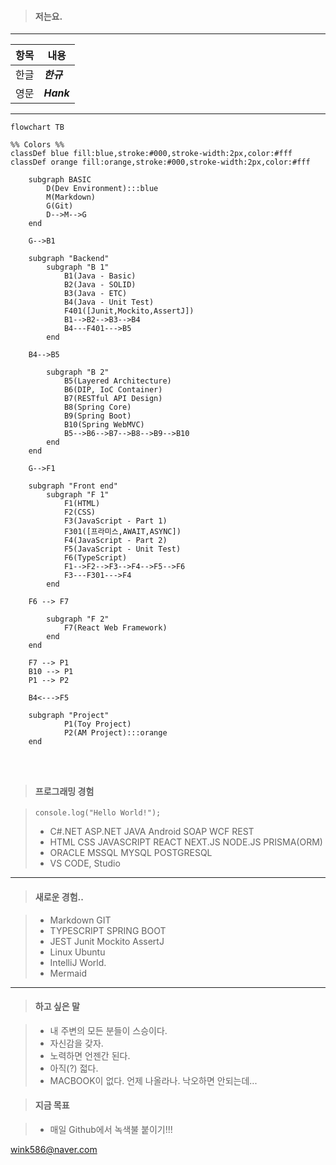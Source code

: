 >#### 저는요.
***
| 항목 | 내용 |
| :---: | --- |
| 한글 | ***한규*** |
| 영문 | ***Hank*** |
***

```mermaid
flowchart TB

%% Colors %%
classDef blue fill:blue,stroke:#000,stroke-width:2px,color:#fff
classDef orange fill:orange,stroke:#000,stroke-width:2px,color:#fff
      
    subgraph BASIC                          
        D(Dev Environment):::blue
        M(Markdown)
        G(Git)
        D-->M-->G                                             
    end
    
    G-->B1      
                    
    subgraph "Backend"
        subgraph "B 1"
            B1(Java - Basic)
            B2(Java - SOLID)
            B3(Java - ETC)        
            B4(Java - Unit Test)     
            F401([Junit,Mockito,AssertJ])   
            B1-->B2-->B3-->B4
            B4---F401--->B5
        end
    
    B4-->B5
        
        subgraph "B 2" 
            B5(Layered Architecture)
            B6(DIP, IoC Container)
            B7(RESTful API Design)
            B8(Spring Core)
            B9(Spring Boot)
            B10(Spring WebMVC)
            B5-->B6-->B7-->B8-->B9-->B10
        end        
    end
    
    G-->F1
    
    subgraph "Front end"
        subgraph "F 1"
            F1(HTML)
            F2(CSS)
            F3(JavaScript - Part 1)
            F301([프라미스,AWAIT,ASYNC])
            F4(JavaScript - Part 2)
            F5(JavaScript - Unit Test)
            F6(TypeScript)
            F1-->F2-->F3-->F4-->F5-->F6            
            F3---F301--->F4
        end
    
    F6 --> F7   
        
        subgraph "F 2"
            F7(React Web Framework)                
        end       
    end
    
    F7 --> P1
    B10 --> P1
    P1 --> P2
    
    B4<--->F5
    
    subgraph "Project"
            P1(Toy Project)
            P2(AM Project):::orange        
    end 




```

>#### 프로그래밍 경험

> ``console.log("Hello World!");``
> - C#.NET ASP.NET JAVA Android SOAP WCF REST 
> - HTML CSS JAVASCRIPT REACT NEXT.JS NODE.JS PRISMA(ORM)
> - ORACLE MSSQL MYSQL POSTGRESQL  
> - VS CODE, Studio
***
>#### 새로운 경험..

> - Markdown GIT 
> - TYPESCRIPT SPRING BOOT
> - JEST Junit Mockito AssertJ
> - Linux Ubuntu
> - IntelliJ World.  
> - Mermaid
***



>#### 하고 싶은 말

> - 내 주변의 모든 분들이 스승이다.
> - 자신감을 갖자. 
> - 노력하면 언젠간 된다.
> - 아직(?) 젋다.
> - MACBOOK이 없다. 언제 나올라나. 낙오하면 안되는데...

>#### 지금 목표

> - 매일 Github에서 녹색불 붙이기!!!

<wink586@naver.com>
